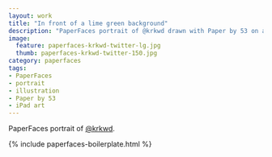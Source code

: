 ```yaml
---
layout: work
title: "In front of a lime green background"
description: "PaperFaces portrait of @krkwd drawn with Paper by 53 on an iPad."
image: 
  feature: paperfaces-krkwd-twitter-lg.jpg
  thumb: paperfaces-krkwd-twitter-150.jpg
category: paperfaces
tags: 
- PaperFaces
- portrait
- illustration
- Paper by 53
- iPad art
---
```


PaperFaces portrait of [@krkwd](http://twitter.com/krkwd).

{% include paperfaces-boilerplate.html %}